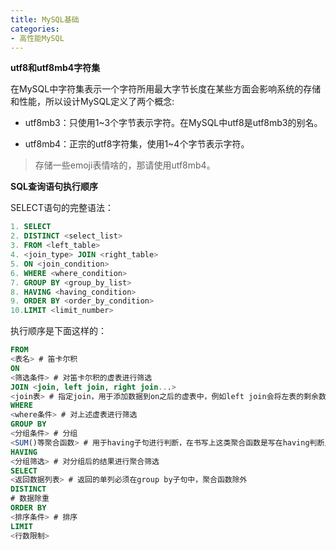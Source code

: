 ```yaml
---
title: MySQL基础
categories: 
- 高性能MySQL
---
```


**utf8和utf8mb4字符集**

在MySQL中字符集表示一个字符所用最大字节长度在某些方面会影响系统的存储和性能，所以设计MySQL定义了两个概念:

* utf8mb3：只使用1~3个字节表示字符。在MySQL中utf8是utf8mb3的别名。

* utf8mb4：正宗的utf8字符集，使用1~4个字节表示字符。 

> 存储一些emoji表情啥的，那请使用utf8mb4。

**SQL查询语句执行顺序**

SELECT语句的完整语法：

```sql
1. SELECT 
2. DISTINCT <select_list>
3. FROM <left_table>
4. <join_type> JOIN <right_table>
5. ON <join_condition>
6. WHERE <where_condition>
7. GROUP BY <group_by_list>
8. HAVING <having_condition>
9. ORDER BY <order_by_condition>
10.LIMIT <limit_number>
```

执行顺序是下面这样的：

```sql
FROM
<表名> # 笛卡尔积
ON
<筛选条件> # 对笛卡尔积的虚表进行筛选
JOIN <join, left join, right join...> 
<join表> # 指定join，用于添加数据到on之后的虚表中，例如left join会将左表的剩余数据添加到虚表中
WHERE
<where条件> # 对上述虚表进行筛选
GROUP BY
<分组条件> # 分组
<SUM()等聚合函数> # 用于having子句进行判断，在书写上这类聚合函数是写在having判断里面的
HAVING
<分组筛选> # 对分组后的结果进行聚合筛选
SELECT
<返回数据列表> # 返回的单列必须在group by子句中，聚合函数除外
DISTINCT
# 数据除重
ORDER BY
<排序条件> # 排序
LIMIT
<行数限制>
```
